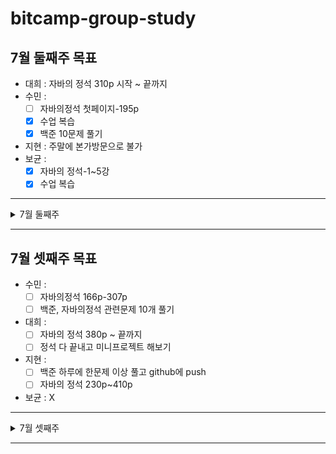 # bitcamp-group-study
## 7월 둘째주 목표
- 대희 : 자바의 정석 310p 시작 ~ 끝까지
- 수민 : 
   - [ ] 자바의정석 첫페이지-195p 
   - [x] 수업 복습 
   - [x] 백준 10문제 풀기 
- 지현 : 주말에 본가방문으로 불가
- 보균 : 
   - [x] 자바의 정석-1~5강
   - [x] 수업 복습 
 ---
<details>
<summary>7월 둘째주</summary>
<div markdown="1">

### 7월 10일 (토)
- 수민 : 수업 복습, 자바의 정석 48P - 90P, 백준 2741,2739,2438번
- 지현 : X
- 보균 : 
   - [x] 자바의 정석-6~18강
   - [x] 백준 문제 풀기 
- 대희 : 자바의 정석 320p 까지 읽음
---
### 7월 11일 (일)
- 수민 : 자바의 정석 166P 까지 읽음
- 지현 : X
- 보균 : X
- 대희 : 자바의 정석 350p 까지 읽음
   
</div>
</details>

---
## 7월 셋째주 목표
- 수민 : 
   - [ ] 자바의정석 166p-307p
   - [ ] 백준, 자바의정석 관련문제 10개 풀기
- 대희 : 
   - [ ] 자바의 정석 380p ~ 끝까지
   - [ ] 정석 다 끝내고 미니프로젝트 해보기
- 지현 :
   - [ ] 백준 하루에 한문제 이상 풀고 github에 push
   - [ ] 자바의 정석 230p~410p
- 보균 : X
---
<details>
<summary>7월 셋째주</summary>
<div markdown="1">

### 7월 12일 (월)
- 수민: 자바의 정석 166p~178p 
- 지현: X
- 보균: X
- 대희: 자바의 정석 380p 까지 읽음
---
### 7월 13일 (화)
- 수민: X
- 지현: X
- 보균:
   - [x] [강의] (Static, prompt)App01~11 복습//eomcs-java-project-app-03-b
   - [x] [인강] 자바의 정석 19~24강
   - [x] [백준] 2557 > 1000 > 10869 > 2588 (입출력과 사칙연산)
- 대희: 자바의 정석 430p까지 읽음
---
### 7월 14일 (수)
- 수민: 자바의 정석 179p~220p
- 지현: X
- 보균: 
   - [ ] [강의] java-basic > ex07 > *
   - [ ] [인강] 자바의 정석 58~60강 (메서드)
   - [ ] [백준] 1330 > 9498 > 14681 (입출력과 사칙연산)
- 대희: 자바의 정석 450p 까지 읽음
---
### 7월 15일 (목)
- 수민: 자바의 정석 221p~260p
- 지현: X
- 보균: 
- 대희:
---
### 7월 16일 (금)
- 수민: 
- 지현: 백준 10952, 1110 (단계4 : while문)
- 보균: 
- 대희:
---
### 7월 17일 (토)
- 수민: 
- 지현: 
- 보균: 
- 대희:
---
### 7월 18일 (일)
- 수민: 
- 지현: 
- 보균: 
- 대희:
</div>
</details>

---

